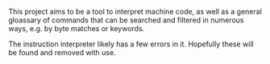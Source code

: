 This project aims to be a tool to interpret machine code, as well as a general gloassary of commands that can be searched and filtered in numerous ways, e.g. by byte matches or keywords.

The instruction interpreter likely has a few errors in it. Hopefully these will be found and removed with use.
